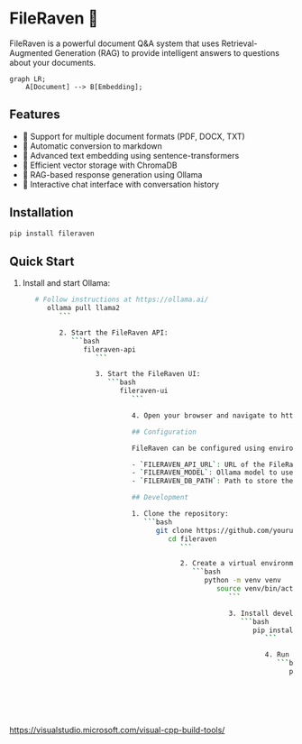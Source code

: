 # FileRaven 🦅

FileRaven is a powerful document Q&A system that uses Retrieval-Augmented Generation (RAG) to provide intelligent answers to questions about your documents.

```mermaid
graph LR;
    A[Document] --> B[Embedding];
```

## Features

- 📄 Support for multiple document formats (PDF, DOCX, TXT)
- 🔄 Automatic conversion to markdown
- 🧮 Advanced text embedding using sentence-transformers
- 💾 Efficient vector storage with ChromaDB
- 🤖 RAG-based response generation using Ollama
- 💬 Interactive chat interface with conversation history

## Installation

```bash
pip install fileraven
```

## Quick Start

1. Install and start Ollama:
   ```bash
      # Follow instructions at https://ollama.ai/
         ollama pull llama2
            ```

            2. Start the FileRaven API:
               ```bash
                  fileraven-api
                     ```

                     3. Start the FileRaven UI:
                        ```bash
                           fileraven-ui
                              ```

                              4. Open your browser and navigate to http://localhost:8501

                              ## Configuration

                              FileRaven can be configured using environment variables:

                              - `FILERAVEN_API_URL`: URL of the FileRaven API (default: http://localhost:8000)
                              - `FILERAVEN_MODEL`: Ollama model to use (default: llama2)
                              - `FILERAVEN_DB_PATH`: Path to store the vector database (default: ./db)

                              ## Development

                              1. Clone the repository:
                                 ```bash
                                    git clone https://github.com/yourusername/fileraven.git
                                       cd fileraven
                                          ```

                                          2. Create a virtual environment:
                                             ```bash
                                                python -m venv venv
                                                   source venv/bin/activate  # On Windows: venv\Scripts\activate
                                                      ```

                                                      3. Install development dependencies:
                                                         ```bash
                                                            pip install -e ".[dev]"
                                                               ```

                                                               4. Run tests:
                                                                  ```bash
                                                                     pytest
                                                                        ```

                                                                        ## License

                                                                        This project is licensed under the MIT License - see the LICENSE file for details.

https://visualstudio.microsoft.com/visual-cpp-build-tools/
                                                                        